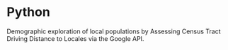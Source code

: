 # Python
Demographic exploration of local populations by Assessing Census Tract Driving Distance to Locales via the Google API.
